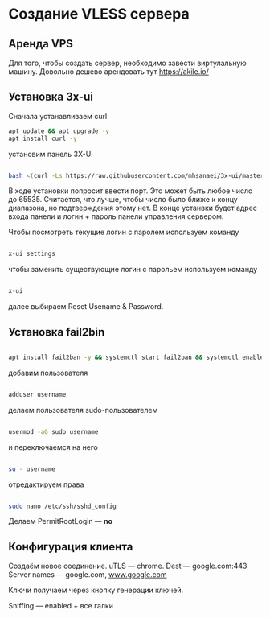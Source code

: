 # Создание VLESS сервера

## Аренда VPS
Для того, чтобы создать сервер, необходимо завести виртулальную машину. Довольно дешево арендовать тут https://akile.io/

## Установка 3x-ui

Сначала устанавливаем curl

```bash
apt update && apt upgrade -y
apt install curl -y
```
установим панель 3X-UI

```bash

bash <(curl -Ls https://raw.githubusercontent.com/mhsanaei/3x-ui/master/install.sh)

```

В ходе установки попросит ввести порт. Это может быть любое число до 65535.
Считается, что лучше, чтобы число было ближе к концу диапазона, но подтверждения этому нет. 
В конце устанвки будет адрес входа панели и логин + пароль панели управления сервером.

Чтобы посмотреть текущие логин с паролем используем команду 

```bash

x-ui settings

```

чтобы заменить существующие логин с парольем используем команду

```bash

x-ui

```

далее выбираем Reset Usename & Password.


## Установка fail2bin

```bash

apt install fail2ban -y && systemctl start fail2ban && systemctl enable fail2ban

```

добавим пользователя

```bash

adduser username

```

делаем пользователя sudo-пользователем

```bash

usermod -aG sudo username

```

и переключаемся на него

```bash

su - username

```

отредактируем права

```bash

sudo nano /etc/ssh/sshd_config

```

Делаем PermitRootLogin — **no**

## Конфигурация клиента

Создаём новое соединение.
uTLS — chrome.
Dest — google.com:443
Server names — google.com, www.google.com

Ключи получаем через кнопку генерации ключей.


Sniffing — enabled + все галки
